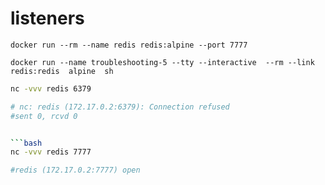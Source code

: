 # listeners

```
docker run --rm --name redis redis:alpine --port 7777
```

```
docker run --name troubleshooting-5 --tty --interactive  --rm --link redis:redis  alpine  sh
```

```bash
nc -vvv redis 6379

# nc: redis (172.17.0.2:6379): Connection refused
#sent 0, rcvd 0


```bash
nc -vvv redis 7777

#redis (172.17.0.2:7777) open

```
